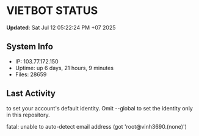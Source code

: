 # VIETBOT STATUS
**Updated**: Sat Jul 12 05:22:24 PM +07 2025

## System Info
- IP: 103.77.172.150
- Uptime: up 6 days, 21 hours, 9 minutes
- Files: 28659

## Last Activity

to set your account's default identity.
Omit --global to set the identity only in this repository.

fatal: unable to auto-detect email address (got 'root@vinh3690.(none)')
